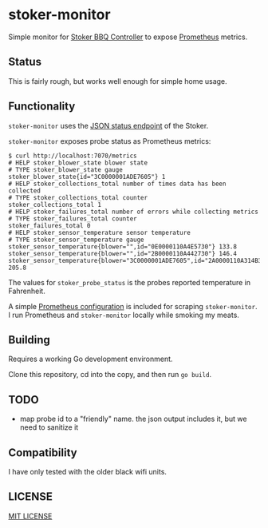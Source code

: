 # stoker-monitor

Simple monitor for [Stoker BBQ Controller](https://www.rocksbarbque.com/) to 
expose [Prometheus](https://prometheus.io/) metrics.

## Status

This is fairly rough, but works well enough for simple home usage.

## Functionality

`stoker-monitor` uses the [JSON status endpoint](http://kaytat.com/blog/?p=98) 
of the Stoker.

`stoker-monitor` exposes probe status as Prometheus metrics: 

```shell
$ curl http://localhost:7070/metrics
# HELP stoker_blower_state blower state
# TYPE stoker_blower_state gauge
stoker_blower_state{id="3C0000001ADE7605"} 1
# HELP stoker_collections_total number of times data has been collected
# TYPE stoker_collections_total counter
stoker_collections_total 1
# HELP stoker_failures_total number of errors while collecting metrics
# TYPE stoker_failures_total counter
stoker_failures_total 0
# HELP stoker_sensor_temperature sensor temperature
# TYPE stoker_sensor_temperature gauge
stoker_sensor_temperature{blower="",id="0E0000110A4E5730"} 133.8
stoker_sensor_temperature{blower="",id="2B0000110A442730"} 146.4
stoker_sensor_temperature{blower="3C0000001ADE7605",id="2A0000110A314B30"} 205.8
```

The values for `stoker_probe_status` is the probes reported temperature in Fahrenheit.

A simple [Prometheus configuration](./prometheus.yml) is included for scraping
`stoker-monitor`.  I run Prometheus and `stoker-monitor` locally while smoking
my meats.

## Building

Requires a working Go development environment.

Clone this repository, cd into the copy, and then run `go build`.

## TODO

* map probe id to a "friendly" name. the json output includes it, but we need to sanitize it

## Compatibility

I have only tested with the older black wifi units.

## LICENSE

[MIT LICENSE](./LICENSE)